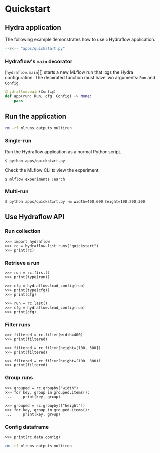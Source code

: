 # Quickstart

## Hydra application

The following example demonstrates how to use a Hydraflow application.

```python title="apps/quickstart.py" linenums="1"
--8<-- "apps/quickstart.py"
```

### Hydraflow's `main` decorator

[`hydraflow.main`][] starts a new MLflow run that logs the Hydra configuration.
The decorated function must have two arguments: `Run` and `Config`.

```python
@hydraflow.main(Config)
def app(run: Run, cfg: Config) -> None:
    pass
```

## Run the application

```bash exec="on"
rm -rf mlruns outputs multirun
```

### Single-run

Run the Hydraflow application as a normal Python script.

```console exec="1" source="console"
$ python apps/quickstart.py
```

Check the MLflow CLI to view the experiment.

```console exec="1" source="console"
$ mlflow experiments search
```

### Multi-run

```console exec="1" source="console"
$ python apps/quickstart.py -m width=400,600 height=100,200,300
```

## Use Hydraflow API

### Run collection

```pycon exec="1" source="console" session="quickstart"
>>> import hydraflow
>>> rc = hydraflow.list_runs("quickstart")
>>> print(rc)
```

### Retrieve a run

```pycon exec="1" source="console" session="quickstart"
>>> run = rc.first()
>>> print(type(run))
```

```pycon exec="1" source="console" session="quickstart"
>>> cfg = hydraflow.load_config(run)
>>> print(type(cfg))
>>> print(cfg)
```

```pycon exec="1" source="console" session="quickstart"
>>> run = rc.last()
>>> cfg = hydraflow.load_config(run)
>>> print(cfg)
```

### Filter runs

```pycon exec="1" source="console" session="quickstart"
>>> filtered = rc.filter(width=400)
>>> print(filtered)
```

```pycon exec="1" source="console" session="quickstart"
>>> filtered = rc.filter(height=[100, 300])
>>> print(filtered)
```

```pycon exec="1" source="console" session="quickstart"
>>> filtered = rc.filter(height=(100, 300))
>>> print(filtered)
```

### Group runs

```pycon exec="1" source="console" session="quickstart"
>>> grouped = rc.groupby("width")
>>> for key, group in grouped.items():
...     print(key, group)
```

```pycon exec="1" source="console" session="quickstart"
>>> grouped = rc.groupby(["height"])
>>> for key, group in grouped.items():
...     print(key, group)
```

### Config dataframe

```pycon exec="1" source="console" session="quickstart"
>>> print(rc.data.config)
```

```bash exec="on"
rm -rf mlruns outputs multirun
```
